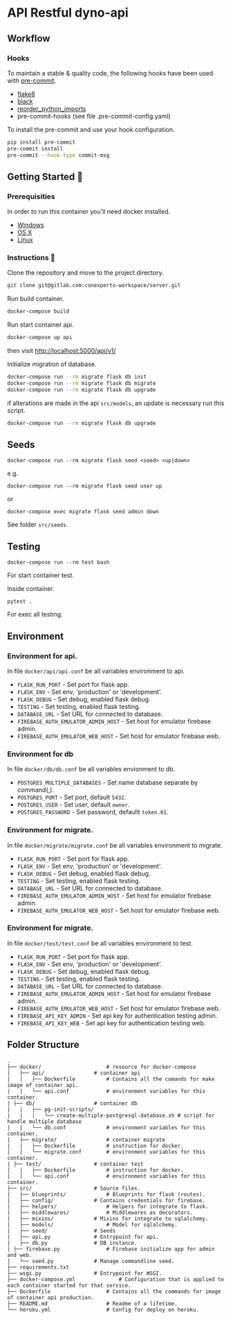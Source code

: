 API Restful dyno-api
================

## Workflow

### Hooks

To maintain a stable & quality code, the following hooks have been used with [pre-commit](https://pre-commit.com/).

* [flake8](https://flake8.pycqa.org/en/latest/)
* [black](https://pypi.org/project/black/)
* [reorder_python_imports](https://github.com/asottile/reorder_python_imports)
* pre-commit-hooks (see file .pre-commit-config.yaml)

To install the pre-commit and use your hook configuration.
```sh
pip install pre-commit
pre-commit install
pre-commit --hook-type commit-msg
```

## Getting Started 💪

### Prerequisities

In order to run this container you'll need docker installed.

* [Windows](https://docs.docker.com/windows/started)
* [OS X](https://docs.docker.com/mac/started/)
* [Linux](https://docs.docker.com/linux/started/)


### Instructions 🧐

Clone the repository and move to the project directory.
```sh
git clone git@gitlab.com:conexperto-workspace/server.git
```

Run build container.
```sh
docker-compose build
```

Run start container api.
```sh
docker-compose up api
```
then visit <http://localhost:5000/api/v1/>

Initialize migration of database.
```sh
docker-compose run --rm migrate flask db init
docker-compose run --rm migrate flask db migrate
docker-compose run --rm migrate flask db upgrade
```

if alterations are made in the api `src/models`, an update is necessary run this script.
```sh
docker-compose run --rm migrate flask db upgrade
```

## Seeds
```
docker-compose run --rm migrate flask seed <seed> <up|down>
```
e.g.
```
docker-compose run --rm migrate flask seed user up
```
or
```
docker-compose exec migrate flask seed admin down
```
See folder `src/seeds`.

## Testing
```
docker-compose run --rm test bash
```
For start container test.

Inside container.
```
pytest .
```
For exec all testing.

## Environment

### Environment for api.
In file `docker/api/api.conf` be all variables environment to api.
* `FLASK_RUN_PORT` 			- Set port for flask app.
* `FLASK_ENV`     			- Set env, 'production' or 'development'.
* `FLASK_DEBUG`   			- Set debug, enabled flask debug.
* `TESTING` 		  		- Set testing, enabled flask testing.
* `DATABASE_URL` 			- Set URL for connected to database.
* `FIREBASE_AUTH_EMULATOR_ADMIN_HOST` 	- Set host for emulator firebase admin.
* `FIREBASE_AUTH_EMULATOR_WEB_HOST`	- Set host for emulator firebase web.

### Environment for db
In file `docker/db/db.conf` be all variables envionment to db.
* `POSTGRES_MULTIPLE_DATABASES` 		- Set name database separate by command(,).
* `POSTGRES_PORT` 				- Set port, default `5432`.
* `POSTGRES_USER`				- Set user, default `owner`.
* `POSTGRES_PASSWORD`   			- Set password, defaullt `token.01`.

### Environment for migrate.
In file `docker/migrate/migrate.conf` be all variables environment to migrate.
* `FLASK_RUN_PORT` 			- Set port for flask app.
* `FLASK_ENV`     			- Set env, 'production' or 'development'.
* `FLASK_DEBUG`   			- Set debug, enabled flask debug.
* `TESTING` 				- Set testing, enabled flask testing.
* `DATABASE_URL` 			- Set URL for connected to database.
* `FIREBASE_AUTH_EMULATOR_ADMIN_HOST` 	- Set host for emulator firebase admin.
* `FIREBASE_AUTH_EMULATOR_WEB_HOST`	- Set host for emulator firebase web.

### Environment for migrate.
In file `docker/test/test.conf` be all variables environment to test.
* `FLASK_RUN_PORT` 			- Set port for flask app.
* `FLASK_ENV`     			- Set env, 'production' or 'development'.
* `FLASK_DEBUG`   			- Set debug, enabled flask debug.
* `TESTING` 				- Set testing, enabled flask testing.
* `DATABASE_URL` 			- Set URL for connected to database.
* `FIREBASE_AUTH_EMULATOR_ADMIN_HOST` 	- Set host for emulator firebase admin.
* `FIREBASE_AUTH_EMULATOR_WEB_HOST`	- Set host for emulator firebase web.
* `FIREBASE_API_KEY_ADMIN` 		- Set api key for authentication testing admin.
* `FIREBASE_API_KEY_WEB` 		- Set api key for authentication testing web.

## Folder Structure

	.
	├── docker/ 					# resource for docker-compose
	|	├── api/				# container api
	|	|	├── Dockerfile 			# Contains all the comands for make image of container api.
	|	|	└── api.conf 			# environment variables for this container.
	| ├── db/					# container db
	|	|	├── pg-init-scripts/
	|	|	|	└── create-multiple-postgresql-database.sh # script for handle multiple database
	|	|	└── db.conf 			# environment variables for this container.
	|	├── migrate/				# container migrate
	|	|	├── Dockerfile 			# instruction for docker.
	|	|	└── migrate.conf		# environment variables for this container.
	| ├── test/					# container test
	|	|	├── Dockerfile			# instruction for docker.
	|	|	└── api.conf			# environment variables for this container.
	├── src/					# Source files.
	|	├── blueprints/				# Blueprints for flask (routes).
	|	├── config/				# Contains credentials for firebase.
	|	├── helpers/				# Helpers for integrate to flask.
	|	├── middlewares/  			# Middlewares as decorators.
	|	├── mixins/				# Mixins for integrate to sqlalchemy.
	|	├── models/ 				# Model for sqlalchemy.
	|	├── seed/				# Seeds
	|	├── api.py				# Entrypoint for api.
	|	├── db.py				# DB instance.
	| ├── firebase.py				# Firebase initialize app for admin and web.
	|	└── seed.py				# Manage commandline seed.
	├── requirements.txt
	├── wsgi.py					# Entrypoint for WSGI.
	├── docker-compose.yml				# Configuration that is applied to each container started for that service.
	├── Dockerfile 					# Contains all the commands for image of container api production.
	├── README.md 					# Readme of a lifetime.
	└── heroku.yml					# Config for deploy on heroku.
